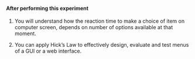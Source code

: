 #### After performing this experiment

1. You will understand how the reaction time to make a choice of item on computer screen, depends on number of options available at that moment.

2. You can apply Hick’s Law to effectively design, evaluate and test menus of a GUI or a web interface.
